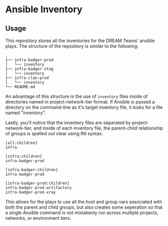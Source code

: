 # Ansible Inventory

Usage
-----

This repository stores all the inventories for the DREAM Teams' ansible plays.
The structure of the repository is similar to the following:

```
.
├── infra-badger-prod
│   └── inventory
├── infra-badger-stag
│   └── inventory
├── infra-clan-prod
│   └── inventory
└── README.md
```

An advantage of this structure is the use of `inventory` files inside of directories named in project-network-tier format. If Ansible is passed a directory on the command-line as it's target inventory file, it looks for a file named "inventory".

Lastly, you'll notice that the inventory files are separated by project-network-tier, and inside of each inventory file, the parent-child relationship of groups is spelled out clear using INI syntax:

```
[all:children]
infra

[infra:children]
infra-badger-prod

[infra-badger:children]
infra-badger-prod

[infra-badger-prod:children]
infra-badger-prod-artifactory
infra-badger-prod-xray
```

This allows for the plays to use all the host and group vars associated with both the parent and child groups, but also creates some seperation so that a single Ansible command is not mistakenly run across multiple projects, networks, or environment tiers.

